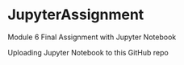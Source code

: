 # JupyterAssignment
Module 6 Final Assignment with Jupyter Notebook

Uploading Jupyter Notebook to this GitHub repo
